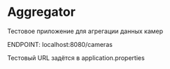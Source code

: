# Aggregator
Тестовое приложение для агрегации данных камер

ENDPOINT: localhost:8080/cameras

Тестовый URL задётся в application.properties
